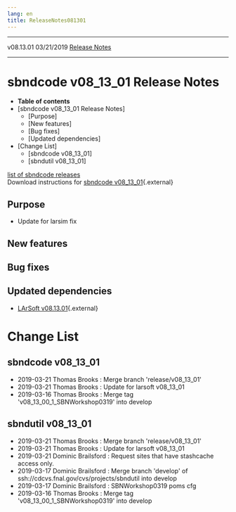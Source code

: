 ```yaml
---
lang: en
title: ReleaseNotes081301
---
```


  ----------- ------------ -- -- ------------------------------------------------------
  v08.13.01   03/21/2019         [Release Notes](ReleaseNotes081301.html)
  ----------- ------------ -- -- ------------------------------------------------------



sbndcode v08\_13\_01 Release Notes
======================================================================================

-   **Table of contents**
-   [sbndcode v08\_13\_01 Release
    Notes]
    -   [Purpose]
    -   [New features]
    -   [Bug fixes]
    -   [Updated dependencies]
-   [Change List]
    -   [sbndcode v08\_13\_01]
    -   [sbndutil v08\_13\_01]

[list of sbndcode
releases](List_of_SBND_code_releases.html)\
Download instructions for [sbndcode
v08\_13\_01](http://scisoft.fnal.gov/scisoft/bundles/sbnd/v08_13_01/sbndcode-v08_13_01.html){.external}



Purpose
----------------------------------

-   Update for larsim fix



New features
--------------------------------------------



Bug fixes
--------------------------------------



Updated dependencies
------------------------------------------------------------

-   [LArSoft
    v08.13.01](https://cdcvs.fnal.gov/redmine/projects/larsoft/wiki/ReleaseNotes081301){.external}



Change List
==========================================



sbndcode v08\_13\_01
----------------------------------------------------------

-   2019-03-21 Thomas Brooks : Merge branch \'release/v08\_13\_01\'
-   2019-03-21 Thomas Brooks : Update for larsoft v08\_13\_01
-   2019-03-16 Thomas Brooks : Merge tag
    \'v08\_13\_00\_1\_SBNWorkshop0319\' into develop



sbndutil v08\_13\_01
----------------------------------------------------------

-   2019-03-21 Thomas Brooks : Merge branch \'release/v08\_13\_01\'
-   2019-03-21 Thomas Brooks : Update for larsoft v08\_13\_01
-   2019-03-21 Dominic Brailsford : Request sites that have stashcache
    access only.
-   2019-03-17 Dominic Brailsford : Merge branch \'develop\' of
    ssh://cdcvs.fnal.gov/cvs/projects/sbndutil into develop
-   2019-03-17 Dominic Brailsford : SBNWorkshop0319 poms cfg
-   2019-03-16 Thomas Brooks : Merge tag
    \'v08\_13\_00\_1\_SBNWorkshop0319\' into develop
